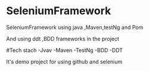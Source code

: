 # SeleniumFramework
SeleniumFramework using java ,Maven,testNg and Pom

And using ddt ,BDD frameworks in the project

#Tech stach 
-Jvav
-Maven
-TestNg
-BDD
-DDT

It's demo project for using github and selenium

